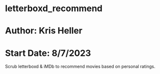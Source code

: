# letterboxd_recommend
# Author: Kris Heller
# Start Date: 8/7/2023

 Scrub letterboxd & iMDb to recommend movies based on personal ratings.
